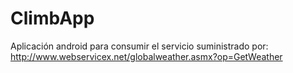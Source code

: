 # ClimbApp
Aplicación android para consumir el servicio suministrado por: http://www.webservicex.net/globalweather.asmx?op=GetWeather
